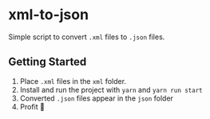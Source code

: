 # xml-to-json

Simple script to convert `.xml` files to `.json` files.

## Getting Started

1. Place `.xml` files in the `xml` folder.
2. Install and run the project with `yarn` and `yarn run start`
3. Converted `.json` files appear in the `json` folder
4. Profit 💸
